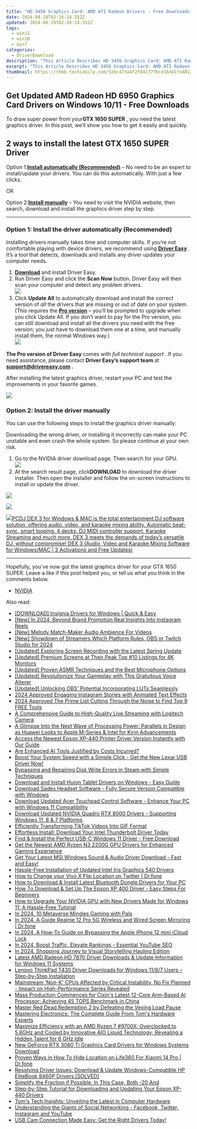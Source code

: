 ```yaml
---
title: "HD 3450 Graphics Card: AMD ATI Radeon Drivers - Free Downloads & Latest Updates"
date: 2024-08-28T02:16:14.552Z
updated: 2024-08-29T02:16:14.552Z
tags:
  - win11
  - win10
  - win7
categories:
  - DriverDownload
description: "This Article Describes HD 3450 Graphics Card: AMD ATI Radeon Drivers - Free Downloads & Latest Updates"
excerpt: "This Article Describes HD 3450 Graphics Card: AMD ATI Radeon Drivers - Free Downloads & Latest Updates"
thumbnail: https://thmb.techidaily.com/526c473a4f2f84c7776ce16d41fe4812db866e7d193a0f319769e26791470115.jpg
---
```


## Get Updated AMD Radeon HD 6950 Graphics Card Drivers on Windows 10/11 - Free Downloads

To draw super power from your**GTX 1650 SUPER** , you need the latest graphics driver. In this post, we’ll show you how to get it easily and quickly.

## 2 ways to install the latest GTX 1650 SUPER Driver

 Option 1:[**Install automatically (Recommended)**](https://www.drivereasy.com/knowledge/download-update-gtx-1650-super-drivers-on-windows-10/#option1) – No need to be an expert to install/update your drivers. You can do this automatically. With just a few clicks.

OR

 Option 2:[**Install manually**](https://tools.techidaily.com/drivereasy/download/) – You need to visit the NVIDIA website, then search, download and install the graphics driver step by step.

---

### Option 1: Install the driver automatically (Recommended)

 Installing drivers manually takes time and computer skills. If you’re not comfortable playing with device drivers, we recommend using **[Driver Easy](https://tools.techidaily.com/drivereasy/download/)**  . It’s a tool that detects, downloads and installs any driver updates your computer needs.

1. **[Download](https://tools.techidaily.com/drivereasy/download/)** [](https://tools.techidaily.com/drivereasy/download/) and install Driver Easy.
2. Run Driver Easy and click the **Scan Now** button. Driver Easy will then scan your computer and detect any problem drivers.  
![](https://images.drivereasy.com/wp-content/uploads/2020/11/Scan-now-1.jpg)
3. Click **Update All** to automatically download and install the correct version of _all_ the drivers that are missing or out of date on your system.  
 (This requires the **[Pro version](https://tools.techidaily.com/drivereasy/download/)**  – you’ll be prompted to upgrade when you click Update All. If you don’t want to pay for the Pro version, you can still download and install all the drivers you need with the free version; you just have to download them one at a time, and manually install them, the normal Windows way.)  
![](https://images.drivereasy.com/wp-content/uploads/2021/04/1650-super-de-update-all-1.jpg)

**The Pro version of Driver Easy** comes with _full technical support_ . If you need assistance, please contact **Driver Easy’s support team** at **[support@drivereasy.com](https://tools.techidaily.com/drivereasy/download/) .**

 After installing the latest graphics driver, restart your PC and test the improvements in your favorite games.

<!-- affiliate ads begin -->
<a href="https://store.absolute.com/order/checkout.php?PRODS=4601998&QTY=1&AFFILIATE=108875&CART=1"><img src="https://secure.avangate.com/images/merchant/ef70e26a0b5da778eda3f48014d087cd/728x90_larger-shield.jpg" border="0"></a>
<!-- affiliate ads end -->
### Option 2: Install the driver manually

You can use the following steps to install the graphics driver manually:

 Downloading the wrong driver, or installing it incorrectly can make your PC unstable and even crash the whole system. So please continue at your own risk.

1. Go to the NVIDIA driver download page. Then search for your GPU.  
![](https://images.drivereasy.com/wp-content/uploads/2021/04/1650-super-manually-1.jpg)
2. At the search result page, click**DOWNLOAD** to download the driver installer. Then open the installer and follow the on-screen instructions to install or update the driver.  
<!-- affiliate ads begin -->
<a href="https://estore.winxdvd.com/order/checkout.php?PRODS=1412049&QTY=1&AFFILIATE=108875&CART=1"><img src="https://www.winxdvd.com/affiliate/new-banner/pt-200x200.jpg" border="0"></a>
<!-- affiliate ads end -->
![](https://images.drivereasy.com/wp-content/uploads/2021/04/1650-super-manually-2.jpg)

<!-- affiliate ads begin -->
<a href="https://shop.pcdj.com/order/checkout.php?PRODS=4698824&QTY=1&AFFILIATE=108875&CART=1"> <img src="https://secure.avangate.com/images/merchant/47f4b6321e9fd8e8f7326a6adc1a7c1e/products/dex3pro-screenshot-homepage.png" border="0">PCDJ DEX 3 for Windows & MAC is the total entertainment DJ software solution, offering audio, video, and karaoke mixing ability. Automatic beat-sync, smart looping, 4 decks, DJ MIDI controller support, Karaoke Streaming and much more. 
DEX 3 meets the demands of today’s versatile DJ, without compromise! 
DEX 3 (Audio, Video and Karaoke Mixing Software for Windows/MAC | 3 Activations and Free Updates)</a>
<!-- affiliate ads end -->
---

 Hopefully, you’ve now got the latest graphics driver for your GTX 1650 SUPER. Leave a like if this post helped you, or tell us what you think in the comments below.

* [NVIDIA](https://tools.techidaily.com/drivereasy/download/)

<ins class="adsbygoogle"
     style="display:block"
     data-ad-format="autorelaxed"
     data-ad-client="ca-pub-7571918770474297"
     data-ad-slot="1223367746"></ins>



<ins class="adsbygoogle"
     style="display:block"
     data-ad-client="ca-pub-7571918770474297"
     data-ad-slot="8358498916"
     data-ad-format="auto"
     data-full-width-responsive="true"></ins>

<span class="atpl-alsoreadstyle">Also read:</span>
<div><ul>
<li><a href="https://hardware-updates.techidaily.com/download-insignia-drivers-for-windows-quick-and-easy/"><u>[DOWNLOAD] Insignia Drivers for Windows | Quick & Easy</u></a></li>
<li><a href="https://instagram-video-files.techidaily.com/new-in-2024-beyond-brand-promotion-real-insights-into-instagram-reels/"><u>[New] In 2024, Beyond Brand Promotion  Real Insights Into Instagram Reels</u></a></li>
<li><a href="https://extra-skills.techidaily.com/new-melody-match-maker-audio-ambience-for-videos/"><u>[New] Melody Match-Maker  Audio Ambience For Videos</u></a></li>
<li><a href="https://screen-capture.techidaily.com/new-showdown-of-streamers-which-platform-rules-obs-or-twitch-studio-for-2024/"><u>[New] Showdown of Streamers  Which Platform Rules, OBS or Twitch Studio for 2024</u></a></li>
<li><a href="https://video-screen-grab.techidaily.com/updated-exploring-screen-recording-with-the-latest-spring-update/"><u>[Updated] Exploring Screen Recording with the Latest Spring Update</u></a></li>
<li><a href="https://extra-support.techidaily.com/updated-premium-screens-at-their-peak-top-10-listings-for-4k-monitors/"><u>[Updated] Premium Screens at Their Peak  Top #10 Listings for 4K Monitors</u></a></li>
<li><a href="https://youtube-docs.techidaily.com/ed-proven-asmr-techniques-and-the-best-microphone-options/"><u>[Updated] Proven ASMR Techniques and the Best Microphone Options</u></a></li>
<li><a href="https://extra-skills.techidaily.com/updated-revolutionize-your-gameplay-with-this-gratuitous-voice-alterer/"><u>[Updated] Revolutionize Your Gameplay with This Gratuitous Voice Alterer</u></a></li>
<li><a href="https://some-guidance.techidaily.com/updated-unlocking-obs-potential-incorporating-luts-seamlessly/"><u>[Updated] Unlocking OBS' Potential  Incorporating LUTs Seamlessly</u></a></li>
<li><a href="https://article-helps.techidaily.com/2024-approved-engaging-instagram-stories-with-animated-text-effects/"><u>2024 Approved  Engaging Instagram Stories with Animated Text Effects</u></a></li>
<li><a href="https://youtube-stream.techidaily.com/2024-approved-the-prime-list-cutting-through-the-noise-to-find-top-9-free-tools/"><u>2024 Approved  The Prime List  Cutting Through the Noise to Find Top 9 FREE Tools</u></a></li>
<li><a href="https://screen-activity-recording.techidaily.com/a-comprehensive-guide-to-high-quality-live-streaming-with-logitech-camera/"><u>A Comprehensive Guide to High-Quality Live Streaming with Logitech Camera</u></a></li>
<li><a href="https://hardware-updates.techidaily.com/a-glimpse-into-the-next-wave-of-processing-power-parallels-in-design-as-huawei-looks-to-apple-m-series-and-intel-for-kirin-advancements/"><u>A Glimpse Into the Next Wave of Processing Power: Parallels in Design as Huawei Looks to Apple M-Series & Intel for Kirin Advancements</u></a></li>
<li><a href="https://hardware-updates.techidaily.com/access-the-newest-epson-xp-440-printer-driver-version-instantly-with-our-guide/"><u>Access the Newest Epson XP-440 Printer Driver Version Instantly with Our Guide</u></a></li>
<li><a href="https://tech-savvy.techidaily.com/are-enhanced-ai-tools-justified-by-costs-incurred/"><u>Are Enhanced AI Tools Justified by Costs Incurred?</u></a></li>
<li><a href="https://hardware-updates.techidaily.com/1722972311973-boost-your-system-speed-with-a-simple-click-get-the-new-lexar-usb-driver-now/"><u>Boost Your System Speed with a Simple Click - Get the New Lexar USB Driver Now!</u></a></li>
<li><a href="https://win-howtos.techidaily.com/bypassing-and-repairing-disk-write-errors-in-steam-with-simple-techniques/"><u>Bypassing and Repairing Disk Write Errors in Steam with Simple Techniques</u></a></li>
<li><a href="https://hardware-updates.techidaily.com/download-and-install-huion-tablet-drivers-on-windows-easy-guide/"><u>Download and Install Huion Tablet Drivers on Windows - Easy Guide</u></a></li>
<li><a href="https://hardware-updates.techidaily.com/download-sades-headset-software-fully-secure-version-compatible-with-windows/"><u>Download Sades Headset Software - Fully Secure Version Compatible with Windows</u></a></li>
<li><a href="https://hardware-updates.techidaily.com/download-updated-acer-touchpad-control-software-enhance-your-pc-with-windows-11-compatibility/"><u>Download Updated Acer Touchpad Control Software - Enhance Your PC with Windows 11 Compatibility</u></a></li>
<li><a href="https://hardware-updates.techidaily.com/download-updated-nvidia-quadro-rtx-8000-drivers-supporting-windows-11-8-and-7-platforms/"><u>Download Updated NVIDIA Quadro RTX 8000 Drivers - Supporting Windows 11, 8 & 7 Platforms</u></a></li>
<li><a href="https://tiktok-videos.techidaily.com/efficiently-transforming-tiktok-videos-into-gif-format/"><u>Efficiently Transforming TikTok Videos Into GIF Format</u></a></li>
<li><a href="https://hardware-updates.techidaily.com/effortless-install-download-your-intel-thunderbolt-driver-today/"><u>Effortless Install: Download Your Intel Thunderbolt Driver Today</u></a></li>
<li><a href="https://hardware-updates.techidaily.com/find-and-install-the-perfect-usb-c-windows-11-driver-free-download/"><u>Find & Install the Perfect USB-C Windows 11 Driver - Free Download</u></a></li>
<li><a href="https://hardware-updates.techidaily.com/get-the-newest-amd-ryzen-n3-2200g-gpu-drivers-for-enhanced-gaming-experience/"><u>Get the Newest AMD Ryzen N3 2200G GPU Drivers for Enhanced Gaming Experience</u></a></li>
<li><a href="https://hardware-updates.techidaily.com/get-your-latest-msi-windows-sound-and-audio-driver-download-fast-and-easy/"><u>Get Your Latest MSI Windows Sound & Audio Driver Download - Fast and Easy!</u></a></li>
<li><a href="https://hardware-updates.techidaily.com/hassle-free-installation-of-updated-intel-iris-graphics-540-drivers/"><u>Hassle-Free Installation of Updated Intel Iris Graphics 540 Drivers</u></a></li>
<li><a href="https://location-social.techidaily.com/how-to-change-your-vivo-x-flip-location-on-twitter-drfone-by-drfone-virtual-android/"><u>How to Change your Vivo X Flip Location on Twitter | Dr.fone</u></a></li>
<li><a href="https://hardware-updates.techidaily.com/how-to-download-and-install-latest-bluetooth-dongle-drivers-for-your-pc/"><u>How to Download & Install Latest Bluetooth Dongle Drivers for Your PC</u></a></li>
<li><a href="https://hardware-updates.techidaily.com/how-to-download-and-set-up-the-epson-xp-400-driver-easy-steps-for-beginners/"><u>How To Download & Set Up The Epson XP 400 Driver - Easy Steps For Beginners</u></a></li>
<li><a href="https://hardware-updates.techidaily.com/how-to-upgrade-your-nvidia-gpu-with-new-drivers-made-for-windows-11-a-hassle-free-tutorial/"><u>How to Upgrade Your NVIDIA GPU with New Drivers Made for Windows 11: A Hassle-Free Tutorial</u></a></li>
<li><a href="https://extra-tips.techidaily.com/in-2024-10-metaverse-mingles-gaming-with-pals/"><u>In 2024, 10 Metaverse Mingles  Gaming with Pals</u></a></li>
<li><a href="https://screen-mirror.techidaily.com/in-2024-a-guide-realme-12-pro-5g-wireless-and-wired-screen-mirroring-drfone-by-drfone-android/"><u>In 2024, A Guide Realme 12 Pro 5G Wireless and Wired Screen Mirroring | Dr.fone</u></a></li>
<li><a href="https://activate-lock.techidaily.com/in-2024-a-how-to-guide-on-bypassing-the-apple-iphone-12-mini-icloud-lock-by-drfone-ios/"><u>In 2024, A How-To Guide on Bypassing the Apple iPhone 12 mini iCloud Lock</u></a></li>
<li><a href="https://youtube-docs.techidaily.com/24-boost-traffic-elevate-rankings-essential-youtube-seo/"><u>In 2024, Boost Traffic, Elevate Rankings - Essential YouTube SEO</u></a></li>
<li><a href="https://vp-tips.techidaily.com/in-2024-shopping-journey-to-visual-storytelling-hauling-edition/"><u>In 2024, Shopping Journey to Visual Storytelling  Hauling Edition</u></a></li>
<li><a href="https://hardware-updates.techidaily.com/latest-amd-radeon-hd-7870-driver-downloads-and-update-information-for-windows-11-systems/"><u>Latest AMD Radeon HD 7870 Driver Downloads & Update Information for Windows 11 Systems</u></a></li>
<li><a href="https://hardware-updates.techidaily.com/lenovo-thinkpad-t430-driver-downloads-for-windows-1187-users-step-by-step-installation/"><u>Lenovo ThinkPad T430 Driver Downloads for Windows 11/8/7 Users – Step-by-Step Installation</u></a></li>
<li><a href="https://hardware-updates.techidaily.com/mainstream-non-k-cpus-affected-by-critical-instability-no-fix-planned-impact-on-high-performance-series-revealed/"><u>Mainstream 'Non-K' CPUs Affected by Critical Instability, No Fix Planned - Impact on High-Performance Series Revealed</u></a></li>
<li><a href="https://hardware-updates.techidaily.com/mass-production-commences-for-cixins-latest-12-core-arm-based-ai-processor-achieving-45-tops-benchmark-in-china/"><u>Mass Production Commences for Cixin's Latest 12-Core Arm-Based AI Processor: Achieving 45 TOPS Benchmark in China</u></a></li>
<li><a href="https://win-solutions.techidaily.com/master-red-dead-redemption-2-by-defeating-the-vexing-load-pause/"><u>Master Red Dead Redemption 2 by Defeating the Vexing Load Pause</u></a></li>
<li><a href="https://hardware-updates.techidaily.com/mastering-electronics-the-complete-guide-from-toms-hardware-experts/"><u>Mastering Electronics: The Complete Guide From Tom's Hardware Experts</u></a></li>
<li><a href="https://hardware-updates.techidaily.com/maximize-efficiency-with-an-amd-ryzen-7-9700x-overclocked-to-58ghz-and-cooled-by-innovative-aio-liquid-technology-revealing-a-hidden-talent-for-6-ghz-idle.m42/"><u>Maximize Efficiency with an AMD Ryzen 7 #9700X: Overclocked to 5.8GHz and Cooled by Innovative AIO Liquid Technology; Revealing a Hidden Talent for 6 GHz Idle</u></a></li>
<li><a href="https://hardware-updates.techidaily.com/new-geforce-rtx-3080-ti-graphics-card-drivers-for-windows-systems-download/"><u>New GeForce RTX 3080 Ti Graphics Card Drivers for Windows Systems Download</u></a></li>
<li><a href="https://location-social.techidaily.com/proven-ways-in-how-to-hide-location-on-life360-for-xiaomi-14-pro-drfone-by-drfone-virtual-android/"><u>Proven Ways in How To Hide Location on Life360 For Xiaomi 14 Pro | Dr.fone</u></a></li>
<li><a href="https://hardware-updates.techidaily.com/resolving-driver-issues-download-and-update-windows-compatible-hp-elitebook-8460p-drivers-solved/"><u>Resolving Driver Issues: Download & Update Windows-Compatible HP EliteBook 8460P Drivers [SOLVED]</u></a></li>
<li><a href="https://hardware-updates.techidaily.com/simplify-the-fraction-if-possible-in-this-case-both-20-and/"><u>Simplify the Fraction if Possible. In This Case, Both -20 And</u></a></li>
<li><a href="https://hardware-updates.techidaily.com/step-by-step-tutorial-for-downloading-and-updating-your-epson-xp-440-drivers/"><u>Step-by-Step Tutorial for Downloading and Updating Your Epson XP-440 Drivers</u></a></li>
<li><a href="https://hardware-updates.techidaily.com/toms-tech-insights-unveiling-the-latest-in-computer-hardware/"><u>Tom's Tech Insights: Unveiling the Latest in Computer Hardware</u></a></li>
<li><a href="https://win-forum.techidaily.com/understanding-the-giants-of-social-networking-facebook-twitter-instagram-and-youtube/"><u>Understanding the Giants of Social Networking - Facebook, Twitter, Instagram and YouTube</u></a></li>
<li><a href="https://hardware-updates.techidaily.com/1722969724051-usb-cam-connection-made-easy-get-the-right-drivers-today/"><u>USB Cam Connection Made Easy: Get the Right Drivers Today!</u></a></li>
</ul></div>
